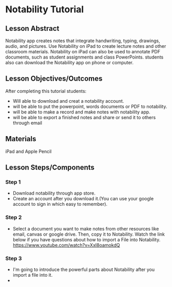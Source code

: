 # Notability Tutorial

## Lesson Abstract
Notability app creates notes that integrate handwriting, typing, drawings, audio, and pictures. Use Notability on iPad to create lecture notes and other classroom materials. Notability on iPad can also be used to annotate PDF documents, such as student assignments and class PowerPoints. students also can download the Notability app on phone or computer.

## Lesson Objectives/Outcomes
After completing this tutorial students:
* Will able to download and creat a notability account.
* will be able to put the powerpoint, words documents or PDF to notability.
* will be able to make a record and make notes with notability app.
* will be able to export a finished notes and share or send it to others through email

## Materials

iPad and Apple Pencil

## Lesson Steps/Components
### Step 1
* Download notability through app store.
* Create an account after you download it.(You can use your google account to sign in which easy to remember). 

### Step 2
* Select a document you want to make notes from other resources like email, canvas or google drive. Then, copy it to Notability. Watch the link below if you have questions about how to import a File into Notability.
 https://www.youtube.com/watch?v=XxI8oamokdQ
 
### Step 3
* I'm going to introduce the powerful parts about Notability after you import a file into it.
* 
